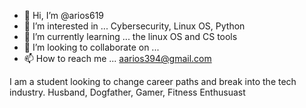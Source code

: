 - 👋 Hi, I’m @arios619
- 👀 I’m interested in ... Cybersecurity, Linux OS, Python 
- 🌱 I’m currently learning ... the linux OS and CS tools
- 💞️ I’m looking to collaborate on ...
- 📫 How to reach me ... aarios394@gmail.com

I am a student looking to change career paths and break into the tech industry. 
Husband, Dogfather, Gamer, Fitness Enthusuast


<!---
arios619/arios619 is a ✨ special ✨ repository because its `README.md` (this file) appears on your GitHub profile.
You can click the Preview link to take a look at your changes.
--->
